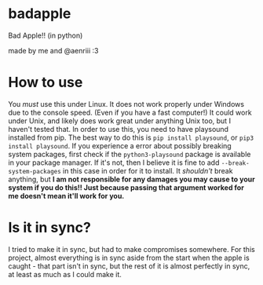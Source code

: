 # badapple
Bad Apple!! (in python)

made by me and @aenriii :3

# How to use
You *must* use this under Linux. It does not work properly under Windows due to the console speed. (Even if you have a fast computer!)
It could work under Unix, and likely does work great under anything Unix too, but I haven't tested that.
In order to use this, you need to have playsound installed from pip.
The best way to do this is `pip install playsound`, or `pip3 install playsound`. If you experience a error about possibly breaking system packages, first check if the `python3-playsound` package is available in your package manager.
If it's not, then I believe it is fine to add `--break-system-packages` in this case in order for it to install. It *shouldn't* break anything, but **I am not responsible for any damages you may cause to your system if you do this!! Just because passing that argument worked for me doesn't mean it'll work for you.**

# Is it in sync?
I tried to make it in sync, but had to make compromises somewhere. For this project, almost everything is in sync aside from the start when the apple is caught - that part isn't in sync, but the rest of it is almost perfectly in sync, at least as much as I could make it.
